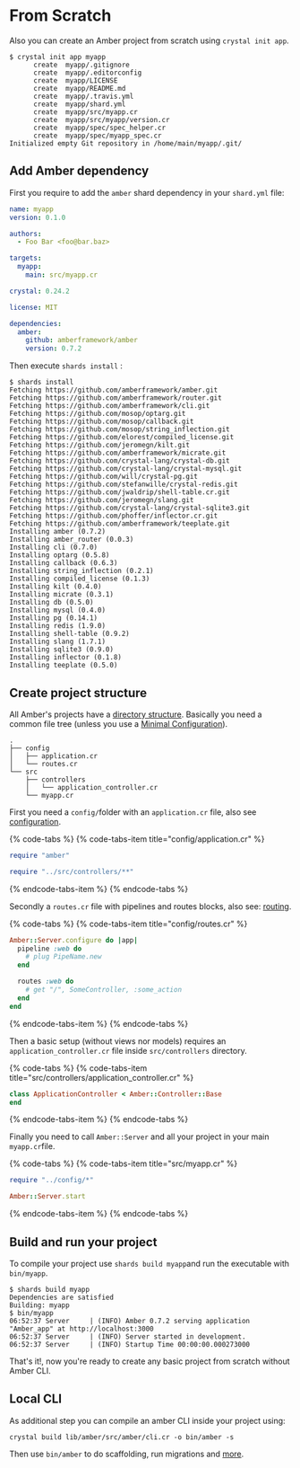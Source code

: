 # From Scratch

Also you can create an Amber project from scratch using `crystal init app`.

```text
$ crystal init app myapp
      create  myapp/.gitignore
      create  myapp/.editorconfig
      create  myapp/LICENSE
      create  myapp/README.md
      create  myapp/.travis.yml
      create  myapp/shard.yml
      create  myapp/src/myapp.cr
      create  myapp/src/myapp/version.cr
      create  myapp/spec/spec_helper.cr
      create  myapp/spec/myapp_spec.cr
Initialized empty Git repository in /home/main/myapp/.git/
```

## Add Amber dependency

First you require to add the `amber` shard dependency in your `shard.yml` file:

```yaml
name: myapp
version: 0.1.0

authors:
  - Foo Bar <foo@bar.baz>

targets:
  myapp:
    main: src/myapp.cr

crystal: 0.24.2

license: MIT

dependencies:
  amber:
    github: amberframework/amber
    version: 0.7.2
```

Then execute `shards install` :

```text
$ shards install
Fetching https://github.com/amberframework/amber.git
Fetching https://github.com/amberframework/router.git
Fetching https://github.com/amberframework/cli.git
Fetching https://github.com/mosop/optarg.git
Fetching https://github.com/mosop/callback.git
Fetching https://github.com/mosop/string_inflection.git
Fetching https://github.com/elorest/compiled_license.git
Fetching https://github.com/jeromegn/kilt.git
Fetching https://github.com/amberframework/micrate.git
Fetching https://github.com/crystal-lang/crystal-db.git
Fetching https://github.com/crystal-lang/crystal-mysql.git
Fetching https://github.com/will/crystal-pg.git
Fetching https://github.com/stefanwille/crystal-redis.git
Fetching https://github.com/jwaldrip/shell-table.cr.git
Fetching https://github.com/jeromegn/slang.git
Fetching https://github.com/crystal-lang/crystal-sqlite3.git
Fetching https://github.com/phoffer/inflector.cr.git
Fetching https://github.com/amberframework/teeplate.git
Installing amber (0.7.2)
Installing amber_router (0.0.3)
Installing cli (0.7.0)
Installing optarg (0.5.8)
Installing callback (0.6.3)
Installing string_inflection (0.2.1)
Installing compiled_license (0.1.3)
Installing kilt (0.4.0)
Installing micrate (0.3.1)
Installing db (0.5.0)
Installing mysql (0.4.0)
Installing pg (0.14.1)
Installing redis (1.9.0)
Installing shell-table (0.9.2)
Installing slang (1.7.1)
Installing sqlite3 (0.9.0)
Installing inflector (0.1.8)
Installing teeplate (0.5.0)
```

## Create project structure

All Amber's projects have a [directory structure](../guides/directory-structure.md). Basically you need a common file tree \(unless you use a [Minimal Configuration](../examples/minimal-configuration.md)\).

```text
.
├── config
│   ├── application.cr
│   └── routes.cr
└── src
    ├── controllers
    │   └── application_controller.cr
    └── myapp.cr
```

First you need a `config/`folder with an `application.cr` file, also see [configuration](../guides/configuration.md).

{% code-tabs %}
{% code-tabs-item title="config/application.cr" %}
```ruby
require "amber"

require "../src/controllers/**"
```
{% endcode-tabs-item %}
{% endcode-tabs %}

Secondly a `routes.cr` file with pipelines and routes blocks, also see: [routing](../guides/routing/).

{% code-tabs %}
{% code-tabs-item title="config/routes.cr" %}
```ruby
Amber::Server.configure do |app|
  pipeline :web do
    # plug PipeName.new
  end

  routes :web do
    # get "/", SomeController, :some_action
  end
end
```
{% endcode-tabs-item %}
{% endcode-tabs %}

Then a basic setup \(without views nor models\) requires an `application_controller.cr` file inside `src/controllers` directory.

{% code-tabs %}
{% code-tabs-item title="src/controllers/application\_controller.cr" %}
```ruby
class ApplicationController < Amber::Controller::Base
end
```
{% endcode-tabs-item %}
{% endcode-tabs %}

Finally you need to call `Amber::Server` and all your project in your main `myapp.cr`file.

{% code-tabs %}
{% code-tabs-item title="src/myapp.cr" %}
```ruby
require "../config/*"

Amber::Server.start
```
{% endcode-tabs-item %}
{% endcode-tabs %}

## Build and run your project

To compile your project use `shards build myapp`and run the executable with `bin/myapp`.

```text
$ shards build myapp
Dependencies are satisfied
Building: myapp
$ bin/myapp 
06:52:37 Server     | (INFO) Amber 0.7.2 serving application "Amber_app" at http://localhost:3000
06:52:37 Server     | (INFO) Server started in development.
06:52:37 Server     | (INFO) Startup Time 00:00:00.000273000
```

That's it!, now you're ready to create any basic project from scratch without Amber CLI.

## Local CLI

As additional step you can compile an amber CLI inside your project using:

```text
crystal build lib/amber/src/amber/cli.cr -o bin/amber -s
```

Then use `bin/amber` to do scaffolding, run migrations and [more](../cli/).

